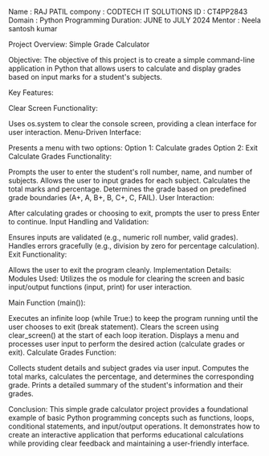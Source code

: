 Name : RAJ PATIL 
compony : CODTECH IT SOLUTIONS 
ID : CT4PP2843
Domain : Python Programming
Duration: JUNE to JULY 2024 
Mentor : Neela santosh kumar

Project Overview: Simple Grade Calculator

Objective:
The objective of this project is to create a simple command-line application in Python that allows users to calculate and display grades based on input marks for a student's subjects.

Key Features:

Clear Screen Functionality:

Uses os.system to clear the console screen, providing a clean interface for user interaction.
Menu-Driven Interface:

Presents a menu with two options:
Option 1: Calculate grades
Option 2: Exit
Calculate Grades Functionality:

Prompts the user to enter the student's roll number, name, and number of subjects.
Allows the user to input grades for each subject.
Calculates the total marks and percentage.
Determines the grade based on predefined grade boundaries (A+, A, B+, B, C+, C, FAIL).
User Interaction:

After calculating grades or choosing to exit, prompts the user to press Enter to continue.
Input Handling and Validation:

Ensures inputs are validated (e.g., numeric roll number, valid grades).
Handles errors gracefully (e.g., division by zero for percentage calculation).
Exit Functionality:

Allows the user to exit the program cleanly.
Implementation Details:
Modules Used: Utilizes the os module for clearing the screen and basic input/output functions (input, print) for user interaction.

Main Function (main()):

Executes an infinite loop (while True:) to keep the program running until the user chooses to exit (break statement).
Clears the screen using clear_screen() at the start of each loop iteration.
Displays a menu and processes user input to perform the desired action (calculate grades or exit).
Calculate Grades Function:

Collects student details and subject grades via user input.
Computes the total marks, calculates the percentage, and determines the corresponding grade.
Prints a detailed summary of the student's information and their grades.

Conclusion:
This simple grade calculator project provides a foundational example of basic Python programming concepts such as functions, loops, conditional statements, and input/output operations. It demonstrates how to create an interactive application that performs educational calculations while providing clear feedback and maintaining a user-friendly interface.
